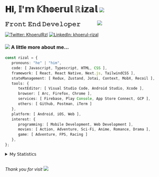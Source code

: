 <h1> 𝐇𝐢, 𝕀'𝕞 𝕂𝕙𝕠𝕖𝕣𝕦𝕝 ℝ𝕚𝕫𝕒𝕝 <img src="https://media.giphy.com/media/mGcNjsfWAjY5AEZNw6/giphy.gif" width="50"></h1>
<img align='right' src="https://media.giphy.com/media/v1.Y2lkPTc5MGI3NjExOWI2ajR2NGJubzBsZHFuaHMwajRrcDNsNXJwOG8yb3F0NjhkNXF4OSZlcD12MV9pbnRlcm5hbF9naWZfYnlfaWQmY3Q9cw/fkZukR450RQ1qnGaq9/giphy.gif" width="200">
<strong style="font-size:20px;">𝙵𝚛𝚘𝚗𝚝 𝙴𝚗𝚍 𝙳𝚎𝚟𝚎𝚕𝚘𝚙𝚎𝚛</strong>
</p></em>

[![Twitter: KhoerulRzl](https://img.shields.io/twitter/follow/KhoerulRzl?style=social)](https://twitter.com/KhoerulRzl)
[![LinkedIn: khoerul-rizal](https://img.shields.io/badge/khoerul--rizal-blue?style=flat-square&logo=Linkedin&logoColor=white&link=https://www.linkedin.com/in/khoerul-rizal/)](https://www.linkedin.com/in/khoerul-rizal/)

### <img src="https://media.giphy.com/media/VgCDAzcKvsR6OM0uWg/giphy.gif" width="50"> A little more about me...

```typescript
const rizal = {
   pronouns: "he" | "him",
   code: [ Javascript, Typescript, HTML, CSS ],
   framework: [ React, React Native, Next.js, TailwindCSS ],
   stateManagement: [ Redux, Zustand, Jotai, Context, MobX, Recoil ],
   tools: {
      textEditor: [ Visual Studio Code, Android Studio, Xcode ],
      browser: [ Arc, Firefox, Chrome ],
      services: [ Firebase, Play Console, App Store Connect, GCP ],
      others: [ Github, Postman, iTerm ]
   },
   platform: [ Android, iOS, Web ],
   interest: {
      programming: [ Mobile Development, Web Development ],
      movies: [ Action, Adventure, Sci-Fi, Anime, Romance, Drama ],
      game: [ Adventure, FPS, Racing ]
   },
};
```

<details>
  <summary>𝖬𝗒 𝖲𝗍𝖺𝗍𝗂𝗌𝗍𝗂𝖼𝗌</summary><br/>
   
<!--START_SECTION:waka-->
![Code Time](http://img.shields.io/badge/Code%20Time-221%20hrs%2054%20mins-blue)

![Profile Views](http://img.shields.io/badge/Profile%20Views-1-blue)

**🐱 My GitHub Data** 

> 📦 162.8 kB Used in GitHub's Storage 
 > 
> 💼 Opted to Hire
 > 
> 📜 31 Public Repositories 
 > 
> 🔑 6 Private Repositories 
 > 
**I'm an Early 🐤** 

```text
🌞 Morning                10017 commits       █████████░░░░░░░░░░░░░░░░   34.90 % 
🌆 Daytime                12575 commits       ███████████░░░░░░░░░░░░░░   43.81 % 
🌃 Evening                5977 commits        █████░░░░░░░░░░░░░░░░░░░░   20.83 % 
🌙 Night                  132 commits         ░░░░░░░░░░░░░░░░░░░░░░░░░   00.46 % 
```
📅 **I'm Most Productive on Tuesday** 

```text
Monday                   5742 commits        █████░░░░░░░░░░░░░░░░░░░░   20.01 % 
Tuesday                  6393 commits        ██████░░░░░░░░░░░░░░░░░░░   22.27 % 
Wednesday                4732 commits        ████░░░░░░░░░░░░░░░░░░░░░   16.49 % 
Thursday                 5514 commits        █████░░░░░░░░░░░░░░░░░░░░   19.21 % 
Friday                   4140 commits        ████░░░░░░░░░░░░░░░░░░░░░   14.42 % 
Saturday                 939 commits         █░░░░░░░░░░░░░░░░░░░░░░░░   03.27 % 
Sunday                   1241 commits        █░░░░░░░░░░░░░░░░░░░░░░░░   04.32 % 
```


📊 **This Week I Spent My Time On** 

```text
🕑︎ Time Zone: Asia/Jakarta

💬 Programming Languages: 
Other                    20 hrs 40 mins      █████████░░░░░░░░░░░░░░░░   35.61 % 
TypeScript               17 hrs 24 mins      ███████░░░░░░░░░░░░░░░░░░   29.99 % 
JavaScript               7 hrs 29 mins       ███░░░░░░░░░░░░░░░░░░░░░░   12.91 % 
Figma Design             4 hrs 21 mins       ██░░░░░░░░░░░░░░░░░░░░░░░   07.50 % 
YAML                     2 hrs 28 mins       █░░░░░░░░░░░░░░░░░░░░░░░░   04.26 % 

🔥 Editors: 
VS Code                  36 hrs 56 mins      ████████████████░░░░░░░░░   63.64 % 
Slack                    10 hrs 50 mins      █████░░░░░░░░░░░░░░░░░░░░   18.69 % 
Figma                    4 hrs 21 mins       ██░░░░░░░░░░░░░░░░░░░░░░░   07.50 % 
Terminal                 3 hrs 3 mins        █░░░░░░░░░░░░░░░░░░░░░░░░   05.27 % 
Xcode                    1 hr 47 mins        █░░░░░░░░░░░░░░░░░░░░░░░░   03.09 % 

💻 Operating System: 
Mac                      58 hrs 2 mins       █████████████████████████   100.00 % 
```

**I Mostly Code in JavaScript** 

```text
JavaScript               41 repos            ██████████████████░░░░░░░   71.93 % 
TypeScript               9 repos             ████░░░░░░░░░░░░░░░░░░░░░   15.79 % 
Go                       2 repos             █░░░░░░░░░░░░░░░░░░░░░░░░   03.51 % 
Jupyter Notebook         1 repo              ░░░░░░░░░░░░░░░░░░░░░░░░░   01.75 % 
Java                     1 repo              ░░░░░░░░░░░░░░░░░░░░░░░░░   01.75 % 
```



**Timeline**

![Lines of Code chart](https://raw.githubusercontent.com/khoerulrizal/khoerulrizal/main/assets/bar_graph.png)


 Last Updated on 10/06/2024 00:41:59 UTC
<!--END_SECTION:waka-->
</details>
<br/>

<em>Thank you for visit</em> <img src="https://media.giphy.com/media/v1.Y2lkPTc5MGI3NjExcHdvNm1qZWtjaGw0ZjdwM3Z3NnY2dHlueTVuODBta2FiY20wM2YybSZlcD12MV9pbnRlcm5hbF9naWZfYnlfaWQmY3Q9cw/tV25tpdKqdFa9x81k2/giphy.gif" width="40">

